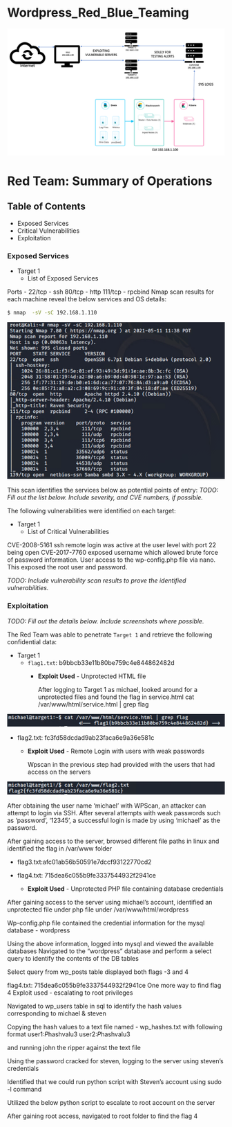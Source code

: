 # Wordpress_Red_Blue_Teaming

![Network_Diagaram](Network_Diagaram.png)

# Red Team: Summary of Operations

## Table of Contents
- Exposed Services
- Critical Vulnerabilities
- Exploitation

### Exposed Services

- Target 1
  - List of Exposed Services
     
Ports - 22/tcp - ssh
        80/tcp - http
        111/tcp - rpcbind
Nmap scan results for each machine reveal the below services and OS details:

```bash
$ nmap  -sV -sC 192.168.1.110

```
 ![nmap](nmap.png)
 
This scan identifies the services below as potential points of entry:
_TODO: Fill out the list below. Include severity, and CVE numbers, if possible._

The following vulnerabilities were identified on each target:
- Target 1
  - List of Critical Vulnerabilities

CVE-2008-5161 ssh remote login was active at the user level with port 22 being open
CVE-2017-7760 exposed username which allowed brute force of password information. User access to the wp-config.php file via nano. This exposed the root user and password. 

_TODO: Include vulnerability scan results to prove the identified vulnerabilities._

### Exploitation
_TODO: Fill out the details below. Include screenshots where possible._

The Red Team was able to penetrate `Target 1` and retrieve the following confidential data:
- Target 1
  - `flag1.txt`: b9bbcb33e11b80be759c4e844862482d
    - **Exploit Used** - Unprotected HTML file
      
      After logging to Target 1 as michael, looked around for a unprotected files and found the flag in service.html
                        cat /var/www/html/service.html | grep flag
            
![flag1](flag1.png)

  - flag2.txt: fc3fd58dcdad9ab23faca6e9a36e581c
    - **Exploit Used**  - Remote Login with users with weak passwords
     
      Wpscan in the previous step had provided with the users that had access on the servers
 
 ![flag2](flag2.png)
 
After obtaining the user name ‘michael’ with WPScan, an attacker can attempt to login via SSH. After several attempts with weak passwords such as ‘password’, ‘12345’, a successful login is made by using ‘michael’ as the password. 

After gaining access to the server, browsed different file paths in linux and identified the flag in /var/www folder
 

- flag3.txt:afc01ab56b50591e7dccf93122770cd2 

- flag4.txt: 715dea6c055b9fe3337544932f2941ce 
    - **Exploit Used** - Unprotected PHP file containing database credentials

After gaining access to the server using michael’s account, identified an unprotected file under php file under /var/www/html/wordpress 

Wp-config.php file contained the credential information for the mysql database - wordpress
 

Using the above information, logged into mysql and viewed the available databases 
Navigated to the “wordpress” database and perform a select query to identify the contents of the DB tables
 

Select query from wp_posts table displayed both flags -3 and 4

 

 

flag4.txt: 715dea6c055b9fe3337544932f2941ce 
One more way to find flag 4
Exploit used -  escalating to root privileges

Navigated to wp_users table in sql to identify the hash values corresponding to michael & steven


 

Copying the hash values to a text file named - wp_hashes.txt with following format 
user1:$P$hashvalu3
user2:$P$hashvalu3

and running john the ripper against the text file

 

Using the password cracked for steven, logging to the server using steven’s credentials


 

Identified that we could run python script with Steven’s account using sudo -l command

 

Utilized the below python script to escalate to root account on the server
 
After gaining root access, navigated to root folder to find the flag 4
 

